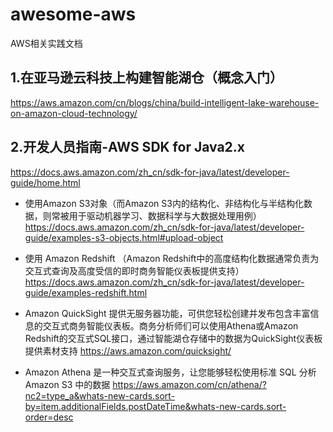 # awesome-aws
AWS相关实践文档


## 1.在亚马逊云科技上构建智能湖仓（概念入门）
https://aws.amazon.com/cn/blogs/china/build-intelligent-lake-warehouse-on-amazon-cloud-technology/



## 2.开发人员指南-AWS SDK for Java2.x
https://docs.aws.amazon.com/zh_cn/sdk-for-java/latest/developer-guide/home.html

- 使用Amazon S3对象（而Amazon S3内的结构化、非结构化与半结构化数据，则常被用于驱动机器学习、数据科学与大数据处理用例）
  https://docs.aws.amazon.com/zh_cn/sdk-for-java/latest/developer-guide/examples-s3-objects.html#upload-object
- 使用 Amazon Redshift （Amazon Redshift中的高度结构化数据通常负责为交互式查询及高度受信的即时商务智能仪表板提供支持）
  https://docs.aws.amazon.com/zh_cn/sdk-for-java/latest/developer-guide/examples-redshift.html
  
- Amazon QuickSight 提供无服务器功能，可供您轻松创建并发布包含丰富信息的交互式商务智能仪表板。商务分析师们可以使用Athena或Amazon Redshift的交互式SQL接口，通过智能湖仓存储中的数据为QuickSight仪表板提供素材支持
  https://aws.amazon.com/quicksight/
  
- Amazon Athena 是一种交互式查询服务，让您能够轻松使用标准 SQL 分析 Amazon S3 中的数据
  https://aws.amazon.com/cn/athena/?nc2=type_a&whats-new-cards.sort-by=item.additionalFields.postDateTime&whats-new-cards.sort-order=desc
